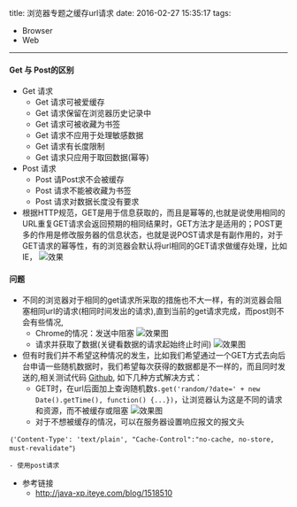 title: 浏览器专题之缓存url请求
date: 2016-02-27 15:35:17
tags: 
- Browser
- Web
---

#### Get 与 Post的区别
+ Get 请求
    - Get 请求可被爱缓存
    - Get 请求保留在浏览器历史记录中
    - Get 请求可被收藏为书签
    - Get 请求不应用于处理敏感数据
    - Get 请求有长度限制
    - Get 请求只应用于取回数据(幂等)
+ Post 请求
    - Post 请Post求不会被缓存
    - Post 请求不能被收藏为书签
    - Post 请求对数据长度没有要求
+ 根据HTTP规范，GET是用于信息获取的，而且是幂等的,也就是说使用相同的URL重复GET请求会返回预期的相同结果时，GET方法才是适用的；POST更多的作用是修改服务器的信息状态，也就是说POST请求是有副作用的，对于GET请求的幂等性，有的浏览器会默认将url相同的GET请求做缓存处理，比如IE，
![效果](http://7xncgn.com1.z0.glb.clouddn.com/16-2-27/79680014.jpg)
<!-- more -->

#### 问题
+ 不同的浏览器对于相同的get请求所采取的措施也不大一样，有的浏览器会阻塞相同url的请求(相同时间发出的请求),直到当前的get请求完成，而post则不会有些情况,
    - Chrome的情况：发送中阻塞
    ![效果图](http://7xncgn.com1.z0.glb.clouddn.com/16-2-27/20678892.jpg)
    - 请求并获取了数据(关键看数据的请求起始终止时间)
    ![效果图](http://7xncgn.com1.z0.glb.clouddn.com/16-2-27/85749960.jpg)
+ 但有时我们并不希望这种情况的发生，比如我们希望通过一个GET方式去向后台申请一些随机数据时，我们希望每次获得的数据都是不一样的，而且同时发送的,相关测试代码 [Github](https://github.com/sysuKinthon/Web2.0/tree/master/Web2.0/menuCalculate/S3), 如下几种方式解决方式：
    - GET时，在url后面加上查询随机数`$.get('random/?date=' + new Date().getTime(), function() {...})`，让浏览器认为这是不同的请求和资源，而不被缓存或阻塞
    ![效果图](http://7xncgn.com1.z0.glb.clouddn.com/16-2-27/53521270.jpg)
    - 对于不想被缓存的情况，可以在服务器设置响应报文的报文头
```
｛'Content-Type': 'text/plain', "Cache-Control":"no-cache, no-store, must-revalidate"｝
```
    - 使用post请求

+ 参考链接
    - http://java-xp.iteye.com/blog/1518510